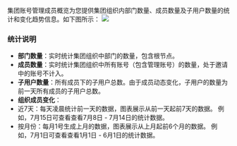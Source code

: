 集团账号管理成员概览为您提供集团组织内部门数量、成员数量及子用户数量的统计和变化趋势信息。如下图所示：
![](https://main.qcloudimg.com/raw/3eda94082a8d87520efcffa49ee26df6.png)


### 统计说明
- **部门数量**：实时统计集团组织中部门的数量，包含根节点。
- **成员数量**：实时统计集团组织中所有账号（包含管理账号）的数量，处于邀请中的账号不计入。
- **子用户数量**：所有成员下的子用户总数。由于成员动态变化，子用户的数量为前一天所有成员的子用户总数。
- **组织成员变化**：
 - 近7天：每天凌晨统计前一天的数据，图表展示从前一天起前7天的数据。
 例如，7月15日可查看查看7月8日 - 7月14日的统计数据。
 - 按月份：每月1号生成上月的数据，图表展示从上月起前6个月的数据。
  例如，7月1日可查看查看1月1日 - 6月1日的统计数据。

